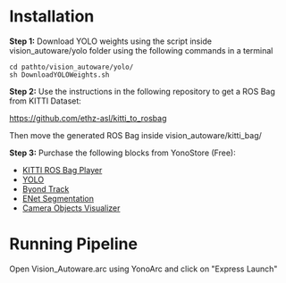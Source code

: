 # Installation


**Step 1:**
Download YOLO weights using the script inside vision_autoware/yolo folder using the following commands in a terminal
```
cd pathto/vision_autoware/yolo/
sh DownloadYOLOWeights.sh
```
**Step 2:**
Use the instructions in the following repository to get a ROS Bag from KITTI Dataset:

https://github.com/ethz-asl/kitti_to_rosbag

Then move the generated ROS Bag inside vision_autoware/kitti_bag/

**Step 3:**
Purchase the following blocks from YonoStore (Free):
- [KITTI ROS Bag Player](https://store.yonohub.com/product/kitti-raw-rosbag-player/)
- [YOLO](https://store.yonohub.com/product/autoware-ai-yolo/)
- [Byond Track](https://store.yonohub.com/product/autoware-ai-beyond-track/)
- [ENet Segmentation](https://store.yonohub.com/product/autoware-ai-enet-segmentation/)
- [Camera Objects Visualizer](https://store.yonohub.com/product/autoware-ai-camera-objects-visualizer/)



# Running Pipeline

Open Vision_Autoware.arc using YonoArc and click on "Express Launch"
